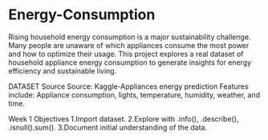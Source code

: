 # Energy-Consumption
Rising household energy consumption is a major sustainability challenge. Many people are unaware of which appliances consume the most power and how to optimize their usage. This project explores a real dataset of household appliance energy consumption to generate insights for energy efficiency and sustainable living.

DATASET Source
Source: Kaggle-Appliances energy prediction
Features include: Appliance consumption, lights, temperature, humidity, weather, and time.

Week 1 Objectives
1.Import dataset.
2.Explore with .info(), .describe(), .isnull().sum().
3.Document initial understanding of the data.
